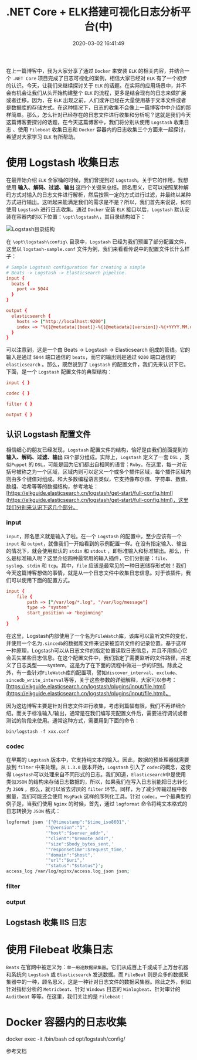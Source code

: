 ﻿---
toc: true
title: .NET Core + ELK搭建可视化日志分析平台(中)
categories:
  - 编程语言
tags:
  - ELK
  - Logstash
  - Filebeat
copyright: true
abbrlink: 17402283
date: 2020-03-02 16:41:49
---
在上一篇博客中，我为大家分享了通过 `Docker` 来安装 `ELK` 的相关内容，并结合一个 `.NET Core` 项目完成了日志可视化的案例，相信大家已经对 `ELK` 有了一个初步的认识。今天，让我们来继续探讨关于 `ELK` 的话题。在实际的应用场景中，并不会有机会让我们从头开始构建整个 `ELK` 的流程，更多是结合现有的日志来做扩展或者迁移。因为，在 `ELK` 出现之前，人们或许已经在大量使用基于文本文件或者是数据库的存储方式。在这种情况下，日志的收集不会像上一篇博客中中介绍的那样简单。那么，怎么针对已经存在的日志文件进行收集和分析呢？这就是我们今天这篇博客要探讨的话题，在今天这篇博客中，我们将分别从使用 `Logstash` 收集日志 、使用 `Filebeat` 收集日志和 `Docker` 容器内的日志收集三个方面来一起探讨，希望对大家学习 `ELK` 有所帮助。

# 使用 Logstash 收集日志

在最开始介绍 `ELK` 全家桶的时候，我们曾提到过 `Logstash`。关于它的作用，我想使用 **输入、解码、过滤、输出** 这四个关键来总结。顾名思义，它可以按照某种解码方式对输入的日志文件进行解析，然后按照一定的方式进行过滤，并最终以某种方式进行输出。这听起来能满足我们的需求是不是？所以，我们首先来说说，如何使用 `Logstash` 进行日志收集。通过 `Docker` 安装 `ELK` 接口以后，`Logstash` 默认安装在容器内的以下位置：`\opt\logstash\`，其目录结构如下：

![Logstash目录结构](https://i.loli.net/2020/03/02/BVLlhWX82pQKZPR.png)

在 `\opt\logstash\config\` 目录中，`Logstash` 已经为我们预置了部分配置文件，这里以 `logstash-sample.conf` 文件为例，我们来看看传说中的配置文件长什么样子：

```conf
# Sample Logstash configuration for creating a simple
# Beats -> Logstash -> Elasticsearch pipeline.
input {
  beats {
    port => 5044
  }
}

output {
  elasticsearch {
    hosts => ["http://localhost:9200"]
    index => "%{[@metadata][beat]}-%{[@metadata][version]}-%{+YYYY.MM.dd}"
  }
}
```
可以注意到，这是一个由 Beats -> Logstash -> Elasticsearch 组成的管线。它的输入是通过 `5044` 端口通信的 `beats`，而它的输出则是通过 `9200` 端口通信的 `elasticsearch` 。那么，既然说到了 `Logstash` 的配置文件，我们先来认识下它。下面，是一个 `Logstash` 配置文件的典型结构：

```conf
input { }

codec { }

filter { }

output { }
```
## 认识 Logstash 配置文件

相信细心的朋友已经发现，`Logstash` 配置文件的结构，恰好是由我们前面提到的 **输入、解码、过滤、输出** 四个部分组成。实际上，`Logstash` 定义了一套 `DSL` ，类似`Puppet` 的 `DSL`，可能是因为它们都出自相同的语言：`Ruby`。在这里，每一对花括号被称之为一个区域，区域内则可以定义一个或多个插件区域，每个插件区域内则由多个键值对组成。和大多数编程语言类似，它支持像布尔值、字符串、数值、数组、哈希等等的数据结构，参考地址：[https://elkguide.elasticsearch.cn/logstash/get-start/full-config.html](https://elkguide.elasticsearch.cn/logstash/get-start/full-config.html)，这里我们分别来认识下这几个部分。

### input

`input`，顾名思义就是输入了啦。在一个 `Logstash` 的配置中，至少应该有一个 `input` 和 `output`，就像我们一开始看到的示例配置一样。在没有指定输入、输出的情况下，就会使用默认的 `stdin` 和 `stdout` ，即标准输入和标准输出。那么，什么是标准输入呢？这里介绍四种最常用的输入插件，它们分别是：`file`、`syslog`、`stdin` 和 `tcp`。其中，`file` 应该是最常见的一种日志储存形式啦！我们今天这篇博客想做的事情，就是从一个日志文件中收集日志信息。对于该插件，我们可以使用下面的配置方式。
```conf
input {
    file {
        path => ["/var/log/*.log", "/var/log/message"]
        type => "system"
        start_position => "beginning"
    }
}
```
在这里，Logstash内部使用了一个名为`FileWatch`库，该库可以监听文件的变化，并使用一个名为`.sincedb`的数据库文件来记录被监听文件的记录位置。基于这样一种原理，Logstash可以从日志文件的指定位置读取日志信息，并且不用担心它会丢失某些日志信息。在这个配置文件中，我们指定了需要监听的文件路径，并定义了日志类型——system，这是为了在下面的流程中做进一步的识别。除此之外，有一些针对`FileWatch`库的配置项，譬如`discover_interval`、`exclude`、`sincedb_write_interval`等等，关于这些参数的详细解释，大家可以参考：[https://elkguide.elasticsearch.cn/logstash/plugins/input/file.html](https://elkguide.elasticsearch.cn/logstash/plugins/input/file.html)。

因为这边博客主要是针对日志文件进行收集，考虑到篇幅有限，我们不再详细介绍。而关于标准输入/输出，通常是在我们编写完配置文件后，需要进行调试或者测试的阶段来使用。通常这种方式，需要用到下面的命令：

```
bin/logstash -f xxx.conf
```

### codec
在早期的 `Logstash` 版本中，它支持纯文本的输入。因此，数据的预处理器就需要放到 `filter` 中来处理。从 `1.3.0` 版本开始，`Logstash` 引入了 `codec`的概念，这使得 `Logstash`可以处理来自不同形式的日志。我们知道，`Elasticsearch`中是使用类似`JSON` 的结构来存储日志数据的，所以，如果我们在写入日志前能把日志转化为 `JSON` ，那么，就可以省去讨厌的 `filter` 环节。同样，为了减少传输过程中数据量，我们可能还会使用 `MsgPack` 这样的序列化工具。针对 `codec`，一个最典型的例子是，当我们使用 `Nginx` 的时候，首先，通过 `logformat` 命令将纯文本格式的日志转换为 `JSON` 格式：

```bash
logformat json '{"@timestamp":"$time_iso8601",'
               '"@version":"1",'
               '"host":"$server_addr",'
               '"client":"$remote_addr",'
               '"size":$body_bytes_sent,'
               '"responsetime":$request_time,'
               '"domain":"$host",'
               '"url":"$uri",'
               '"status":"$status"}';
access_log /var/log/nginx/access.log_json json;
```

### filter
### output

## Logstash 收集 IIS 日志

# 使用 Filebeat 收集日志
`Beats` 在官网中被定义为：`单一用途数据采集器`。它们从成百上千或成千上万台机器和系统向 `Logstash` 或 `Elasticsearch` 发送数据。而 `FileBeat` 则是众多的数据采集器中的一种，顾名思义，这是一种针对日志文件的数据采集器。除此之外，例如针对指标分析的 `Metricbeat`、针对 `Windows` 日志的 `Winlogbeat`、针对审计的 `Auditbeat` 等等。在这里，我们关注的是 `Filebeat` :

# Docker 容器内的日志收集

docker exec -it <Your Container> /bin/bash
cd opt/logstash/config/


参考文档